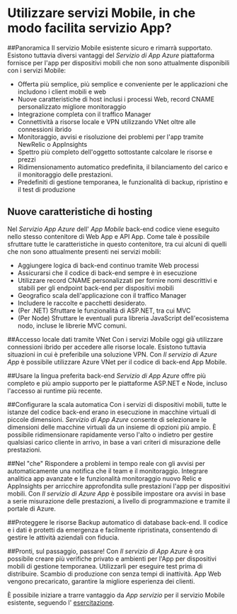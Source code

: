 <properties
    pageTitle="Utilizzare i servizi Mobile, in che modo facilita servizio App?"
    description="Informazioni su quali vantaggi introduce App servizio per i progetti di servizi mobili esistenti."
    services="app-service\mobile"
    documentationCenter="ios"
    authors="adrianhall"
    manager="dwrede"
    editor=""/>

<tags
    ms.service="app-service-mobile"
    ms.workload="mobile"
    ms.tgt_pltfrm="mobile-multiple"
    ms.devlang="na"
    ms.topic="get-started-article"
    ms.date="10/01/2016"
    ms.author="adrianha"/>

# <a name="getting-started"> </a>Utilizzare servizi Mobile, in che modo facilita servizio App?

##<a name="overview"></a>Panoramica
Il servizio Mobile esistente sicuro e rimarrà supportato. Esistono tuttavia diversi vantaggi del *Servizio di App Azure* piattaforma fornisce per l'app per dispositivi mobili che non sono attualmente disponibili con i servizi Mobile:

- Offerta più semplice, più semplice e conveniente per le applicazioni che includono i client mobili e web
- Nuove caratteristiche di host inclusi i processi Web, record CNAME personalizzato migliore monitoraggio
- Integrazione completa con il traffico Manager
- Connettività a risorse locale e VPN utilizzando VNet oltre alle connessioni ibrido
- Monitoraggio, avvisi e risoluzione dei problemi per l'app tramite NewRelic o AppInsights
- Spettro più completo dell'oggetto sottostante calcolare le risorse e prezzi
- Ridimensionamento automatico predefinita, il bilanciamento del carico e il monitoraggio delle prestazioni.
- Predefiniti di gestione temporanea, le funzionalità di backup, ripristino e il test di produzione

## <a name="new-hosting-features"></a>Nuove caratteristiche di hosting
Nel *Servizio App Azure* dell' *App Mobile* back-end codice viene eseguito nello stesso contenitore di Web App e API App. Come tale è possibile sfruttare tutte le caratteristiche in questo contenitore, tra cui alcuni di quelli che non sono attualmente presenti nei servizi mobili:

- Aggiungere logica di back-end continuo tramite Web processi
- Assicurarsi che il codice di back-end sempre è in esecuzione
- Utilizzare record CNAME personalizzati per fornire nomi descrittivi e stabili per gli endpoint back-end per dispositivi mobili
- Geografico scala dell'applicazione con il traffico Manager
- Includere le raccolte e pacchetti desiderato.
- (Per .NET) Sfruttare le funzionalità di ASP.NET, tra cui MVC
- (Per Node) Sfruttare le eventuali pura libreria JavaScript dell'ecosistema nodo, incluse le librerie MVC comuni.

##<a name="access-on-premises-data-using-vnet"></a>Accesso locale dati tramite VNet
Con i servizi Mobile oggi già utilizzare connessioni ibrido per accedere alle risorse locale. Esistono tuttavia situazioni in cui è preferibile una soluzione VPN. Con *Il servizio di Azure App* è possibile utilizzare Azure VNet per il codice di back-end App Mobile.

##<a name="use-your-favorite-backend-language"></a>Usare la lingua preferita back-end
*Servizio di App Azure* offre più completo e più ampio supporto per le piattaforme ASP.NET e Node, incluso l'accesso ai runtime più recente.

##<a name="set-up-automatic-scale"></a>Configurare la scala automatica
Con i servizi di dispositivi mobili, tutte le istanze del codice back-end erano in esecuzione in macchine virtuali di piccole dimensioni. *Servizio di App Azure* consente di selezionare le dimensioni delle macchine virtuali da un insieme di opzioni più ampio. È possibile ridimensionare rapidamente verso l'alto o indietro per gestire qualsiasi carico cliente in arrivo, in base a vari criteri di misurazione delle prestazioni.

##<a name="be-in-the-know"></a>Nel "che"
Rispondere a problemi in tempo reale con gli avvisi per automaticamente una notifica che il team e il monitoraggio. Integrare analitica app avanzate e le funzionalità monitoraggio nuovo Relic e AppInsights per arricchire approfondita sulle prestazioni l'app per dispositivi mobili. Con *Il servizio di Azure App* è possibile impostare ora avvisi in base a serie misurazione delle prestazioni, a livello di programmazione e tramite il portale di Azure.

##<a name="keep-your-assets-safe"></a>Proteggere le risorse
Backup automatico di database back-end. Il codice e i dati è protetti da emergenza e facilmente ripristinata, consentendo di gestire le attività aziendali con fiducia.

##<a name="ready-stage-go"></a>Pronti, sul passaggio, passare!
Con *Il servizio di App Azure* è ora possibile creare più verifiche privato e ambienti per l'App per dispositivi mobili di gestione temporanea. Utilizzarli per eseguire test prima di distribuire. Scambio di produzione con senza tempi di inattività. App Web vengono precaricato, garantire la migliore esperienza dei clienti.

È possibile iniziare a trarre vantaggio da *App servizio* per il servizio Mobile esistente, seguendo l' [esercitazione](app-service-mobile-migrating-from-mobile-services.md).

